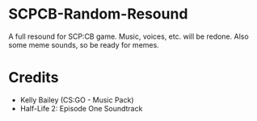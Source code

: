 # SCPCB-Random-Resound
A full resound for SCP:CB game. Music, voices, etc. will be redone. Also some meme sounds, so be ready for memes.

# Credits

- Kelly Bailey (CS:GO - Music Pack)
- Half-Life 2: Episode One Soundtrack
